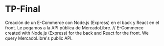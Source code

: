 # TP-Final

Creación de un E-Commerce con Node.js (Express) en el back y React en el front. Le pegamos a la API pública de MercadoLibre.
//
E-Commerce created with Node.js (Express) for the back and React for the front. We query MercadoLibre's public API.
